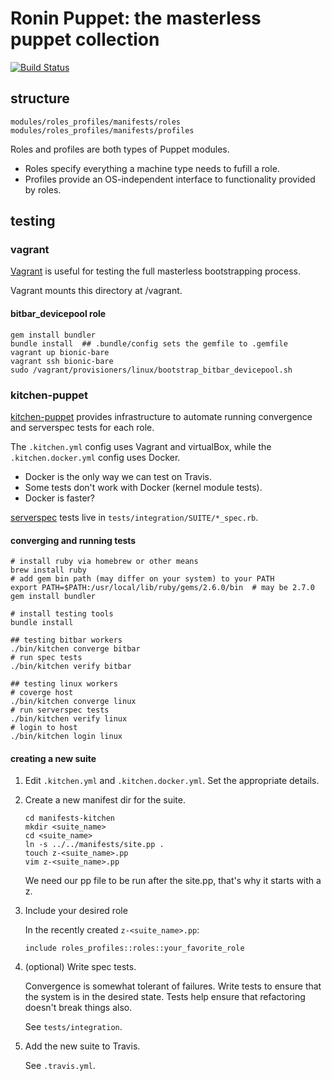 # Ronin Puppet: the masterless puppet collection
[![Build Status](https://travis-ci.com/mozilla-platform-ops/ronin_puppet.svg?branch=master)](https://travis-ci.com/mozilla-platform-ops/ronin_puppet)

## structure

```
modules/roles_profiles/manifests/roles
modules/roles_profiles/manifests/profiles
```

Roles and profiles are both types of Puppet modules.

- Roles specify everything a machine type needs to fufill a role.
- Profiles provide an OS-independent interface to functionality provided by roles.

## testing

### vagrant

[Vagrant](https://www.vagrantup.com/) is useful for testing the full masterless bootstrapping process.

Vagrant mounts this directory at /vagrant.

#### bitbar_devicepool role

```
gem install bundler
bundle install  ## .bundle/config sets the gemfile to .gemfile
vagrant up bionic-bare
vagrant ssh bionic-bare
sudo /vagrant/provisioners/linux/bootstrap_bitbar_devicepool.sh
```

### kitchen-puppet

[kitchen-puppet](https://github.com/neillturner/kitchen-puppet) provides infrastructure to
automate running convergence and serverspec tests for each role.

The `.kitchen.yml` config uses Vagrant and virtualBox, while the `.kitchen.docker.yml` config uses Docker.
- Docker is the only way we can test on Travis.
- Some tests don't work with Docker (kernel module tests).
- Docker is faster?

[serverspec](https://serverspec.org/) tests live in `tests/integration/SUITE/*_spec.rb`.

#### converging and running tests

```
# install ruby via homebrew or other means
brew install ruby
# add gem bin path (may differ on your system) to your PATH
export PATH=$PATH:/usr/local/lib/ruby/gems/2.6.0/bin  # may be 2.7.0
gem install bundler

# install testing tools
bundle install

## testing bitbar workers
./bin/kitchen converge bitbar
# run spec tests
./bin/kitchen verify bitbar

## testing linux workers
# coverge host
./bin/kitchen converge linux
# run serverspec tests
./bin/kitchen verify linux
# login to host
./bin/kitchen login linux
```

#### creating a new suite

1. Edit `.kitchen.yml` and `.kitchen.docker.yml`. Set the appropriate details.
1. Create a new manifest dir for the suite.

	```
	cd manifests-kitchen
	mkdir <suite_name>
	cd <suite_name>
	ln -s ../../manifests/site.pp .
	touch z-<suite_name>.pp
	vim z-<suite_name>.pp
	```

	We need our pp file to be run after the site.pp, that's why it starts with a z.

1. Include your desired role

	In the recently created `z-<suite_name>.pp`:

	```
	include roles_profiles::roles::your_favorite_role
	```

1. (optional) Write spec tests. 

    Convergence is somewhat tolerant of failures. Write tests to ensure that the
    system is in the desired state. Tests help ensure that refactoring doesn't
    break things also.

	See `tests/integration`.

1. Add the new suite to Travis.

    See `.travis.yml`.